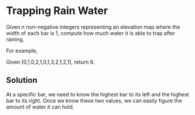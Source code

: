 # Trapping Rain Water

Given n non-negative integers representing an elevation map where the width of each bar is 1, compute how much water it is able to trap after raining.

For example, 

Given [0,1,0,2,1,0,1,3,2,1,2,1], return 6.

## Solution

At a specific bar, we need to know the highest bar to its left and the
highest bar to its right. Once we know these two values, we can easily
figure the amount of water it can hold.
